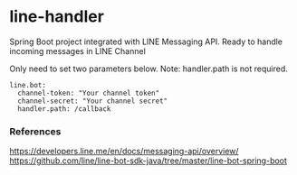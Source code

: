 # line-handler
Spring Boot project integrated with LINE Messaging API. Ready to handle incoming messages in LINE Channel

Only need to set two parameters below. Note: handler.path is not required.

```
line.bot:
  channel-token: "Your channel token"
  channel-secret: "Your channel secret"
  handler.path: /callback
```

### References
https://developers.line.me/en/docs/messaging-api/overview/
https://github.com/line/line-bot-sdk-java/tree/master/line-bot-spring-boot
